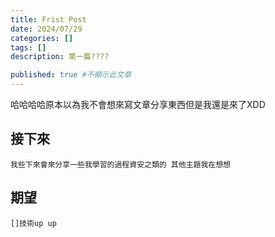 ```yaml
---
title: Frist Post
date: 2024/07/29
categories: []
tags: []
description: 第一篇????

published: true #不顯示此文章
---
```


哈哈哈哈原本以為我不會想來寫文章分享東西但是我還是來了XDD

## 接下來
    我些下來會來分享一些我學習的過程資安之類的 其他主題我在想想

## 期望
    []技術up up




